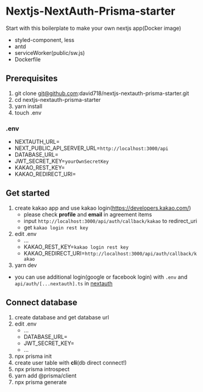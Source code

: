 # Nextjs-NextAuth-Prisma-starter

Start with this boilerplate to make your own nextjs app(Docker image)

-   styled-component, less
-   antd
-   serviceWorker(public/sw.js)
-   Dockerfile

## Prerequisites

1. git clone git@github.com:david718/nextjs-nextauth-prisma-starter.git
2. cd nextjs-nextauth-prisma-starter
3. yarn install
4. touch .env

### .env

-   NEXTAUTH_URL=
-   NEXT_PUBLIC_API_SERVER_URL=`http://localhost:3000/api`
-   DATABASE_URL=
-   JWT_SECRET_KEY=`yourOwnSecretKey`
-   KAKAO_REST_KEY=
-   KAKAO_REDIRECT_URI=

## Get started

1. create kakao app and use kakao login(https://developers.kakao.com/)
    - please check **profile** and **email** in agreement items
    - input `http://localhost:3000/api/auth/callback/kakao` to redirect_uri
    - get `kakao login rest key`
2. edit .env
    - ...
    - KAKAO_REST_KEY=`kakao login rest key`
    - KAKAO_REDIRECT_URI=`http://localhost:3000/api/auth/callback/kakao`
3. yarn dev

-   you can use additional login(google or facebook login) with `.env` and `api/auth/[...nextauth].ts` in [nextauth](https://next-auth.js.org/)

## Connect database

1. create database and get database url
2. edit .env
    - ...
    - DATABASE_URL=
    - JWT_SECRET_KEY=
    - ...
3. npx prisma init
4. create user table with **cli**(db direct connect!)
5. npx prisma introspect
6. yarn add @prisma/client
7. npx prisma generate
